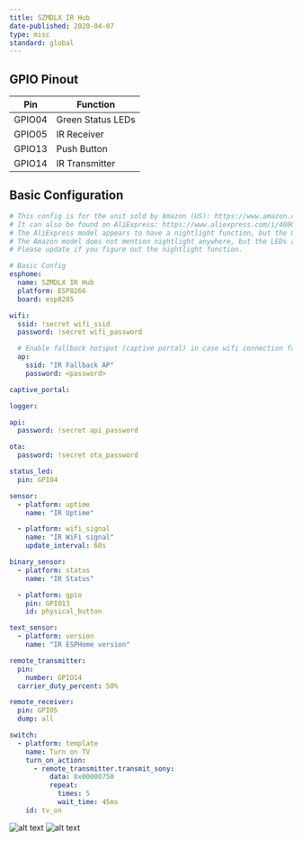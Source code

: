 ```yaml
---
title: SZMDLX IR Hub
date-published: 2020-04-07
type: misc
standard: global
---
```


## GPIO Pinout

| Pin     | Function                           |
|---------|------------------------------------|
| GPIO04  | Green Status LEDs                  |
| GPIO05  | IR Receiver                        |
| GPIO13  | Push Button                        |
| GPIO14  | IR Transmitter                     |

## Basic Configuration

```yaml
# This config is for the unit sold by Amazon (US): https://www.amazon.com/SZMDLX-Universal-Compatible-Automation-Controlled/dp/B082R44LJM/
# It can also be found on AliExpress: https://www.aliexpress.com/i/4000145673070.html
# The AliExpress model appears to have a nightlight function, but the GPIOs for that are currently unknown.
# The Amazon model does not mention nightlight anywhere, but the LEDs are present on the board.
# Please update if you figure out the nightlight function.

# Basic Config
esphome:
  name: SZMDLX IR Hub
  platform: ESP8266
  board: esp8285

wifi:
  ssid: !secret wifi_ssid
  password: !secret wifi_password

  # Enable fallback hotspot (captive portal) in case wifi connection fails
  ap:
    ssid: "IR Fallback AP"
    password: <password>

captive_portal:

logger:

api:
  password: !secret api_password

ota:
  password: !secret ota_password

status_led:
  pin: GPIO4

sensor:
  - platform: uptime
    name: "IR Uptime"

  - platform: wifi_signal
    name: "IR WiFi signal"
    update_interval: 60s

binary_sensor:
  - platform: status
    name: "IR Status"

  - platform: gpio
    pin: GPIO13
    id: physical_button

text_sensor:
  - platform: version
    name: "IR ESPHome version"

remote_transmitter:
  pin:
    number: GPIO14
  carrier_duty_percent: 50%

remote_receiver:
  pin: GPIO5
  dump: all

switch:
  - platform: template
    name: Turn on TV
    turn_on_action:
      - remote_transmitter.transmit_sony:
          data: 0x00000750
          repeat:
            times: 5
            wait_time: 45ms
    id: tv_on
```

![alt text](/irhub1.jpg "Heart-Shaped SZMDX Infrared Hub")
![alt text](/irhub2.jpg "Heart-Shaped SZMDX Infrared Hub")
